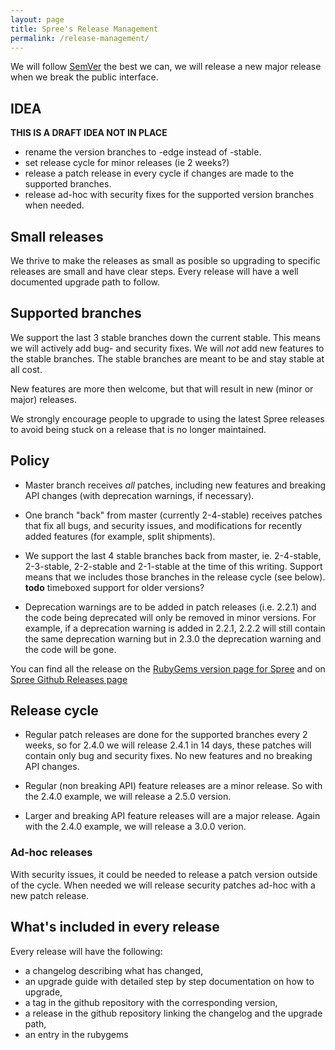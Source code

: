 ```yaml
---
layout: page
title: Spree's Release Management
permalink: /release-management/
---
```


We will follow [SemVer](http://semver.org/) the best we can, we will release a
new major release when we break the public interface.

## IDEA
__THIS IS A DRAFT IDEA NOT IN PLACE__
* rename the version branches to -edge instead of -stable.
* set release cycle for minor releases (ie 2 weeks?)
* release a patch release in every cycle if changes are made to the supported branches.
* release ad-hoc with security fixes for the supported version branches when needed.

## Small releases

We thrive to make the releases as small as posible so upgrading to specific
releases are small and have clear steps. Every release will have a well documented
upgrade path to follow.

## Supported branches

We support the last 3 stable branches down the current stable. This means we will actively add
bug- and security fixes. We will *not* add new features to the stable branches. The stable branches
are meant to be and stay stable at all cost.

New features are more then welcome, but that will result in new (minor or major) releases.

We strongly encourage people to upgrade to using the latest Spree releases to avoid being stuck on a release that is no longer maintained.

## Policy

* Master branch receives *all* patches, including new features and breaking API changes (with deprecation warnings, if necessary).

* One branch "back" from master (currently 2-4-stable) receives patches that fix all bugs, and security issues, and modifications for recently added features (for example, split shipments).

* We support the last 4 stable branches back from master, ie. 2-4-stable, 2-3-stable, 2-2-stable and 2-1-stable at the time of this writing. Support means that we includes those branches in the release cycle (see below).
__todo__ timeboxed support for older versions?

* Deprecation warnings are to be added in patch releases (i.e. 2.2.1) and the code being deprecated will only be removed in minor versions. For example, if a deprecation warning is added in 2.2.1, 2.2.2 will still contain the same deprecation warning but in 2.3.0 the deprecation warning and the code will be gone.

You can find all the release on the [RubyGems version page for Spree](http://rubygems.org/gems/spree/versions) and on [Spree Github Releases page](https://github.com/spree/spree/releases)

## Release cycle

* Regular patch releases are done for the supported branches every 2 weeks, so for 2.4.0 we will release 2.4.1 in 14 days, these patches will contain only bug and security fixes. No new features and no breaking API changes.

* Regular (non breaking API) feature releases are a minor release. So with the 2.4.0 example, we will release a 2.5.0 version.

* Larger and breaking API feature releases will are a major release. Again with the 2.4.0 example, we will release a 3.0.0 verion.

### Ad-hoc releases

With security issues, it could be needed to release a patch version outside of the cycle. When needed we will release security patches ad-hoc with a new patch release.

## What's included in every release

Every release will have the following:

* a changelog describing what has changed,
* an upgrade guide with detailed step by step documentation on how to upgrade,
* a tag in the github repository with the corresponding version,
* a release in the github repository linking the changelog and the upgrade path,
* an entry in the rubygems
